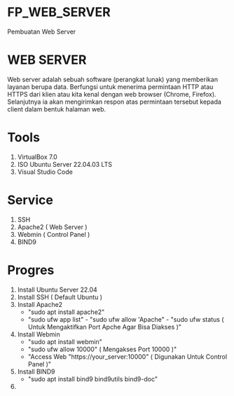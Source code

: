 # FP_WEB_SERVER
Pembuatan Web Server

# WEB SERVER
Web server adalah sebuah software (perangkat lunak) yang memberikan layanan berupa data. Berfungsi untuk menerima permintaan HTTP atau HTTPS dari klien atau kita kenal dengan web browser (Chrome, Firefox). Selanjutnya ia akan mengirimkan respon atas permintaan tersebut kepada client dalam bentuk halaman web.

# Tools
1. VirtualBox 7.0
2. ISO Ubuntu Server 22.04.03 LTS
3. Visual Studio Code

# Service
1. SSH
2. Apache2 ( Web Server )
3. Webmin ( Control Panel )
4. BIND9

# Progres
1. Install Ubuntu Server 22.04
2. Install SSH ( Default Ubuntu )
3. Install Apache2
      - "sudo apt install apache2"
      - "sudo ufw app list" - "sudo ufw allow 'Apache" - "sudo ufw status ( Untuk Mengaktifkan Port Apche Agar Bisa Diakses )"
4. Install Webmin
      - "sudo apt install webmin"
      - "sudo ufw allow 10000" ( Mengakses Port 10000 )"
      - "Access Web "https://your_server:10000" ( Digunakan Untuk Control Panel )"
5. Install BIND9
      - "sudo apt install bind9 bind9utils bind9-doc"
6. 
   
